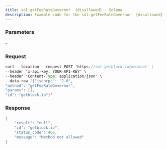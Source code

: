 ```yaml
---
title: sol:getFeeRateGovernor  {disallowed} - Solana
description: Example code for the sol:getFeeRateGovernor  {disallowed} json-rpc method. Сomplete guide on how to use sol:getFeeRateGovernor  {disallowed} json-rpc in GetBlock.io Web3 documentation.
---
```


### Parameters


\-

### Request

``` java
curl --location --request POST 'https://sol.getblock.io/mainnet' \ 
--header 'x-api-key: YOUR-API-KEY' \ 
--header 'Content-Type: application/json' \ 
--data-raw '{"jsonrpc": "2.0",
"method": "getFeeRateGovernor",
"params": [],
"id": "getblock.io"}'
```

###  Response

``` java
{
    "result": "null",
    "id": "getblock.io",
    "status_code": 405,
    "message": "Method not allowed"
}
```

